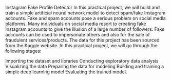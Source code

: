 Instagram Fake Profile Detector
In this practical project, we will build and train a simple artificial neural network model to detect spam/fake Instagram accounts. Fake and spam accounts pose a serious problem on social media platforms. Many individuals on social media resort to creating fake Instagram accounts to give the illusion of a large number of followers. Fake accounts can be used to impersonate others and also for the sale of fraudulent services/products. The data for this project has been sourced from the Kaggle website. In this practical project, we will go through the following stages:

Importing the dataset and libraries
Conducting exploratory data analysis
Visualizing the data
Preparing the data for modeling
Building and training a simple deep learning model
Evaluating the trained model.
